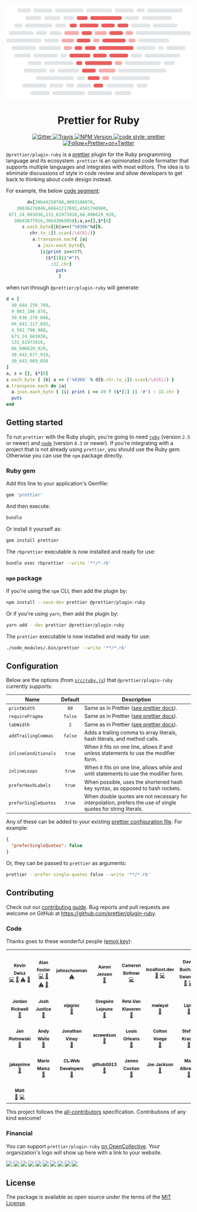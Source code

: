 <div align="center">
  <img alt="Prettier Ruby" height="256px" src="./docs/logo.png">
</div>

<h1 align="center">Prettier for Ruby</h1>

<p align="center">
  <a href="https://gitter.im/jlongster/prettier">
    <img alt="Gitter" src="https://img.shields.io/gitter/room/jlongster/prettier.svg?style=flat-square">
  </a>
  <a href="https://travis-ci.org/prettier/plugin-ruby">
    <img alt="Travis" src="https://img.shields.io/travis/prettier/plugin-ruby/master.svg?style=flat-square">
  </a>
  <a href="https://www.npmjs.com/package/@prettier/plugin-ruby">
    <img alt="NPM Version" src="https://img.shields.io/npm/v/@prettier/plugin-ruby.svg?style=flat-square">
  </a>
  <a href="#badge">
    <img alt="code style: prettier" src="https://img.shields.io/badge/code_style-prettier-ff69b4.svg?style=flat-square">
  </a>
  <a href="https://twitter.com/PrettierCode">
    <img alt="Follow+Prettier+on+Twitter" src="https://img.shields.io/twitter/follow/prettiercode.svg?label=follow+prettier&style=flat-square">
  </a>
</p>

`@prettier/plugin-ruby` is a [prettier](https://prettier.io/) plugin for the Ruby programming language and its ecosystem. `prettier` is an opinionated code formatter that supports multiple languages and integrates with most editors. The idea is to eliminate discussions of style in code review and allow developers to get back to thinking about code design instead.

For example, the below [code segment](http://www.rubyinside.com/advent2006/4-ruby-obfuscation.html):

<!-- prettier-ignore -->
```ruby
        d=[30644250780,9003106878,
    30636278846,66641217692,4501790980,
 671_24_603036,131_61973916,66_606629_920,
   30642677916,30643069058];a,s=[],$*[0]
      s.each_byte{|b|a<<("%036b"%d[b.
         chr.to_i]).scan(/\d{6}/)}
          a.transpose.each{ |a|
            a.join.each_byte{\
             |i|print i==49?\
               ($*[1]||"#")\
                 :32.chr}
                   puts
                    }
```

when run through `@prettier/plugin-ruby` will generate:

```ruby
d = [
  30_644_250_780,
  9_003_106_878,
  30_636_278_846,
  66_641_217_692,
  4_501_790_980,
  671_24_603036,
  131_61973916,
  66_606629_920,
  30_642_677_916,
  30_643_069_058
]
a, s = [], $*[0]
s.each_byte { |b| a << ('%036b' % d[b.chr.to_i]).scan(/\d{6}/) }
a.transpose.each do |a|
  a.join.each_byte { |i| print i == 49 ? ($*[1] || '#') : 32.chr }
  puts
end
```

## Getting started

To run `prettier` with the Ruby plugin, you're going to need [`ruby`](https://www.ruby-lang.org/en/documentation/installation/) (version `2.5` or newer) and [`node`](https://nodejs.org/en/download/) (version `8.3` or newer). If you're integrating with a project that is not already using `prettier`, you should use the Ruby gem. Otherwise you can use the `npm` package directly.

### Ruby gem

Add this line to your application's Gemfile:

```ruby
gem 'prettier'
```

And then execute:

```bash
bundle
```

Or install it yourself as:

```bash
gem install prettier
```

The `rbprettier` executable is now installed and ready for use:

```bash
bundle exec rbprettier --write '**/*.rb'
```

### `npm` package

If you're using the `npm` CLI, then add the plugin by:

```bash
npm install --save-dev prettier @prettier/plugin-ruby
```

Or if you're using `yarn`, then add the plugin by:

```bash
yarn add --dev prettier @prettier/plugin-ruby
```

The `prettier` executable is now installed and ready for use:

```bash
./node_modules/.bin/prettier --write '**/*.rb'
```

## Configuration

Below are the options (from [`src/ruby.js`](src/ruby.js)) that `@prettier/plugin-ruby` currently supports:

| Name                 | Default | Description                                                                                                   |
| -------------------- | :-----: | ------------------------------------------------------------------------------------------------------------- |
| `printWidth`         |  `80`   | Same as in Prettier ([see prettier docs](https://prettier.io/docs/en/options.html#print-width)).              |
| `requirePragma`      | `false` | Same as in Prettier ([see prettier docs](https://prettier.io/docs/en/options.html#require-pragma)).           |
| `tabWidth`           |   `2`   | Same as in Prettier ([see prettier docs](https://prettier.io/docs/en/options.html#tab-width)).                |
| `addTrailingCommas`  | `false` | Adds a trailing comma to array literals, hash literals, and method calls.                                     |
| `inlineConditionals` | `true`  | When it fits on one line, allows if and unless statements to use the modifier form.                           |
| `inlineLoops`        | `true`  | When it fits on one line, allows while and until statements to use the modifier form.                         |
| `preferHashLabels`   | `true`  | When possible, uses the shortened hash key syntax, as opposed to hash rockets.                                |
| `preferSingleQuotes` | `true`  | When double quotes are not necessary for interpolation, prefers the use of single quotes for string literals. |

Any of these can be added to your existing [prettier configuration
file](https://prettier.io/docs/en/configuration.html). For example:

```json
{
  "preferSingleQuotes": false
}
```

Or, they can be passed to `prettier` as arguments:

```bash
prettier --prefer-single-quotes false --write '**/*.rb'
```

## Contributing

Check out our [contributing guide](CONTRIBUTING.md). Bug reports and pull requests are welcome on GitHub at https://github.com/prettier/plugin-ruby.

### Code

Thanks goes to these wonderful people ([emoji key](https://allcontributors.org/docs/en/emoji-key)):

<!-- ALL-CONTRIBUTORS-LIST:START - Do not remove or modify this section -->
<!-- prettier-ignore-start -->
<!-- markdownlint-disable -->
<table>
  <tr>
    <td align="center"><a href="https://kevindeisz.com"><img src="https://avatars2.githubusercontent.com/u/5093358?v=4" width="100px;" alt=""/><br /><sub><b>Kevin Deisz</b></sub></a><br /><a href="https://github.com/prettier/plugin-ruby/commits?author=kddeisz" title="Code">💻</a> <a href="https://github.com/prettier/plugin-ruby/commits?author=kddeisz" title="Documentation">📖</a> <a href="https://github.com/prettier/plugin-ruby/commits?author=kddeisz" title="Tests">⚠️</a> <a href="https://github.com/prettier/plugin-ruby/issues?q=author%3Akddeisz" title="Bug reports">🐛</a></td>
    <td align="center"><a href="https://www.alanfoster.me/"><img src="https://avatars2.githubusercontent.com/u/1271782?v=4" width="100px;" alt=""/><br /><sub><b>Alan Foster</b></sub></a><br /><a href="https://github.com/prettier/plugin-ruby/commits?author=AlanFoster" title="Code">💻</a> <a href="https://github.com/prettier/plugin-ruby/commits?author=AlanFoster" title="Documentation">📖</a> <a href="https://github.com/prettier/plugin-ruby/commits?author=AlanFoster" title="Tests">⚠️</a> <a href="https://github.com/prettier/plugin-ruby/issues?q=author%3AAlanFoster" title="Bug reports">🐛</a></td>
    <td align="center"><a href="https://github.com/johnschoeman"><img src="https://avatars0.githubusercontent.com/u/16049495?v=4" width="100px;" alt=""/><br /><sub><b>johnschoeman</b></sub></a><br /><a href="https://github.com/prettier/plugin-ruby/commits?author=johnschoeman" title="Tests">⚠️</a></td>
    <td align="center"><a href="https://twitter.com/aaronjensen"><img src="https://avatars3.githubusercontent.com/u/8588?v=4" width="100px;" alt=""/><br /><sub><b>Aaron Jensen</b></sub></a><br /><a href="https://github.com/prettier/plugin-ruby/commits?author=aaronjensen" title="Documentation">📖</a></td>
    <td align="center"><a href="http://cameronbothner.com"><img src="https://avatars1.githubusercontent.com/u/4642599?v=4" width="100px;" alt=""/><br /><sub><b>Cameron Bothner</b></sub></a><br /><a href="https://github.com/prettier/plugin-ruby/commits?author=cbothner" title="Code">💻</a></td>
    <td align="center"><a href="https://localhost.dev"><img src="https://avatars3.githubusercontent.com/u/47308085?v=4" width="100px;" alt=""/><br /><sub><b>localhost.dev</b></sub></a><br /><a href="https://github.com/prettier/plugin-ruby/issues?q=author%3Alocalhostdotdev" title="Bug reports">🐛</a> <a href="https://github.com/prettier/plugin-ruby/commits?author=localhostdotdev" title="Code">💻</a></td>
    <td align="center"><a href="https://deecewan.github.io"><img src="https://avatars0.githubusercontent.com/u/4755785?v=4" width="100px;" alt=""/><br /><sub><b>David Buchan-Swanson</b></sub></a><br /><a href="https://github.com/prettier/plugin-ruby/issues?q=author%3Adeecewan" title="Bug reports">🐛</a> <a href="https://github.com/prettier/plugin-ruby/commits?author=deecewan" title="Code">💻</a></td>
  </tr>
  <tr>
    <td align="center"><a href="https://github.com/jpickwell"><img src="https://avatars1.githubusercontent.com/u/4682321?v=4" width="100px;" alt=""/><br /><sub><b>Jordan Pickwell</b></sub></a><br /><a href="https://github.com/prettier/plugin-ruby/issues?q=author%3Ajpickwell" title="Bug reports">🐛</a></td>
    <td align="center"><a href="http://codingitwrong.com"><img src="https://avatars0.githubusercontent.com/u/15832198?v=4" width="100px;" alt=""/><br /><sub><b>Josh Justice</b></sub></a><br /><a href="https://github.com/prettier/plugin-ruby/issues?q=author%3ACodingItWrong" title="Bug reports">🐛</a></td>
    <td align="center"><a href="https://github.com/xipgroc"><img src="https://avatars0.githubusercontent.com/u/28561131?v=4" width="100px;" alt=""/><br /><sub><b>xipgroc</b></sub></a><br /><a href="https://github.com/prettier/plugin-ruby/issues?q=author%3Axipgroc" title="Bug reports">🐛</a></td>
    <td align="center"><a href="http://lejeun.es"><img src="https://avatars1.githubusercontent.com/u/15168?v=4" width="100px;" alt=""/><br /><sub><b>Gregoire Lejeune</b></sub></a><br /><a href="https://github.com/prettier/plugin-ruby/issues?q=author%3Aglejeune" title="Bug reports">🐛</a></td>
    <td align="center"><a href="https://github.com/petevk"><img src="https://avatars3.githubusercontent.com/u/5108627?v=4" width="100px;" alt=""/><br /><sub><b>Pete Van Klaveren</b></sub></a><br /><a href="https://github.com/prettier/plugin-ruby/issues?q=author%3Apetevk" title="Bug reports">🐛</a></td>
    <td align="center"><a href="https://github.com/meleyal"><img src="https://avatars3.githubusercontent.com/u/15045?v=4" width="100px;" alt=""/><br /><sub><b>meleyal</b></sub></a><br /><a href="https://github.com/prettier/plugin-ruby/commits?author=meleyal" title="Documentation">📖</a></td>
    <td align="center"><a href="https://lip.is"><img src="https://avatars1.githubusercontent.com/u/125676?v=4" width="100px;" alt=""/><br /><sub><b>Lipis</b></sub></a><br /><a href="https://github.com/prettier/plugin-ruby/commits?author=lipis" title="Documentation">📖</a></td>
  </tr>
  <tr>
    <td align="center"><a href="https://janpiotrowski.de"><img src="https://avatars0.githubusercontent.com/u/183673?v=4" width="100px;" alt=""/><br /><sub><b>Jan Piotrowski</b></sub></a><br /><a href="https://github.com/prettier/plugin-ruby/commits?author=janpio" title="Documentation">📖</a></td>
    <td align="center"><a href="https://www.andywaite.com"><img src="https://avatars1.githubusercontent.com/u/13400?v=4" width="100px;" alt=""/><br /><sub><b>Andy Waite</b></sub></a><br /><a href="https://github.com/prettier/plugin-ruby/commits?author=andyw8" title="Documentation">📖</a></td>
    <td align="center"><a href="https://github.com/jviney"><img src="https://avatars3.githubusercontent.com/u/7051?v=4" width="100px;" alt=""/><br /><sub><b>Jonathan Viney</b></sub></a><br /><a href="https://github.com/prettier/plugin-ruby/issues?q=author%3Ajviney" title="Bug reports">🐛</a></td>
    <td align="center"><a href="https://github.com/acrewdson"><img src="https://avatars0.githubusercontent.com/u/10353074?v=4" width="100px;" alt=""/><br /><sub><b>acrewdson</b></sub></a><br /><a href="https://github.com/prettier/plugin-ruby/issues?q=author%3Aacrewdson" title="Bug reports">🐛</a></td>
    <td align="center"><a href="https://orleans.io"><img src="https://avatars0.githubusercontent.com/u/1683595?v=4" width="100px;" alt=""/><br /><sub><b>Louis Orleans</b></sub></a><br /><a href="https://github.com/prettier/plugin-ruby/issues?q=author%3Adudeofawesome" title="Bug reports">🐛</a></td>
    <td align="center"><a href="https://github.com/cvoege"><img src="https://avatars2.githubusercontent.com/u/6777709?v=4" width="100px;" alt=""/><br /><sub><b>Colton Voege</b></sub></a><br /><a href="https://github.com/prettier/plugin-ruby/issues?q=author%3Acvoege" title="Bug reports">🐛</a></td>
    <td align="center"><a href="https://stefankracht.de"><img src="https://avatars1.githubusercontent.com/u/529711?v=4" width="100px;" alt=""/><br /><sub><b>Stefan Kracht</b></sub></a><br /><a href="https://github.com/prettier/plugin-ruby/issues?q=author%3Akrachtstefan" title="Bug reports">🐛</a></td>
  </tr>
  <tr>
    <td align="center"><a href="https://github.com/jakeprime"><img src="https://avatars1.githubusercontent.com/u/1019036?v=4" width="100px;" alt=""/><br /><sub><b>jakeprime</b></sub></a><br /><a href="https://github.com/prettier/plugin-ruby/issues?q=author%3Ajakeprime" title="Bug reports">🐛</a></td>
    <td align="center"><a href="http://mmainz.github.io"><img src="https://avatars2.githubusercontent.com/u/5417714?v=4" width="100px;" alt=""/><br /><sub><b>Mario Mainz</b></sub></a><br /><a href="https://github.com/prettier/plugin-ruby/issues?q=author%3Ammainz" title="Bug reports">🐛</a></td>
    <td align="center"><a href="http://www.cldevs.com"><img src="https://avatars3.githubusercontent.com/u/38632061?v=4" width="100px;" alt=""/><br /><sub><b>CL Web Developers</b></sub></a><br /><a href="https://github.com/prettier/plugin-ruby/issues?q=author%3Acldevs" title="Bug reports">🐛</a></td>
    <td align="center"><a href="https://twitter.com/github0013"><img src="https://avatars0.githubusercontent.com/u/809378?v=4" width="100px;" alt=""/><br /><sub><b>github0013</b></sub></a><br /><a href="https://github.com/prettier/plugin-ruby/issues?q=author%3Agithub0013" title="Bug reports">🐛</a></td>
    <td align="center"><a href="https://jami.am"><img src="https://avatars1.githubusercontent.com/u/1456118?v=4" width="100px;" alt=""/><br /><sub><b>James Costian</b></sub></a><br /><a href="https://github.com/prettier/plugin-ruby/issues?q=author%3Ajamescostian" title="Bug reports">🐛</a></td>
    <td align="center"><a href="https://github.com/joeyjoejoejr"><img src="https://avatars0.githubusercontent.com/u/1141502?v=4" width="100px;" alt=""/><br /><sub><b>Joe Jackson</b></sub></a><br /><a href="https://github.com/prettier/plugin-ruby/issues?q=author%3Ajoeyjoejoejr" title="Bug reports">🐛</a></td>
    <td align="center"><a href="http://178.is"><img src="https://avatars3.githubusercontent.com/u/134942?v=4" width="100px;" alt=""/><br /><sub><b>Max Albrecht</b></sub></a><br /><a href="https://github.com/prettier/plugin-ruby/issues?q=author%3Aeins78" title="Bug reports">🐛</a></td>
  </tr>
  <tr>
    <td align="center"><a href="https://github.com/matt-wratt"><img src="https://avatars0.githubusercontent.com/u/570030?v=4" width="100px;" alt=""/><br /><sub><b>Matt</b></sub></a><br /><a href="https://github.com/prettier/plugin-ruby/issues?q=author%3Amatt-wratt" title="Bug reports">🐛</a> <a href="https://github.com/prettier/plugin-ruby/commits?author=matt-wratt" title="Code">💻</a></td>
  </tr>
</table>

<!-- markdownlint-enable -->
<!-- prettier-ignore-end -->

<!-- ALL-CONTRIBUTORS-LIST:END -->

This project follows the [all-contributors](https://github.com/all-contributors/all-contributors) specification. Contributions of any kind welcome!

### Financial

You can support `prettier/plugin-ruby` [on OpenCollective](https://opencollective.com/prettier-ruby/contribute). Your organization's logo will show up here with a link to your website.

<!-- prettier-ignore-start -->
<!-- markdownlint-disable -->
<a href="https://opencollective.com/prettier-ruby/organization/0/website"><img src="https://opencollective.com/prettier-ruby/organization/0/avatar.svg"></a>
<a href="https://opencollective.com/prettier-ruby/organization/1/website"><img src="https://opencollective.com/prettier-ruby/organization/1/avatar.svg"></a>
<a href="https://opencollective.com/prettier-ruby/organization/2/website"><img src="https://opencollective.com/prettier-ruby/organization/2/avatar.svg"></a>
<a href="https://opencollective.com/prettier-ruby/organization/3/website"><img src="https://opencollective.com/prettier-ruby/organization/3/avatar.svg"></a>
<a href="https://opencollective.com/prettier-ruby/organization/4/website"><img src="https://opencollective.com/prettier-ruby/organization/4/avatar.svg"></a>
<a href="https://opencollective.com/prettier-ruby/organization/5/website"><img src="https://opencollective.com/prettier-ruby/organization/5/avatar.svg"></a>
<a href="https://opencollective.com/prettier-ruby/organization/6/website"><img src="https://opencollective.com/prettier-ruby/organization/6/avatar.svg"></a>
<a href="https://opencollective.com/prettier-ruby/organization/7/website"><img src="https://opencollective.com/prettier-ruby/organization/7/avatar.svg"></a>
<a href="https://opencollective.com/prettier-ruby/organization/8/website"><img src="https://opencollective.com/prettier-ruby/organization/8/avatar.svg"></a>
<a href="https://opencollective.com/prettier-ruby/organization/9/website"><img src="https://opencollective.com/prettier-ruby/organization/9/avatar.svg"></a>

<!-- markdownlint-enable -->
<!-- prettier-ignore-end -->

## License

The package is available as open source under the terms of the [MIT License](https://opensource.org/licenses/MIT).
